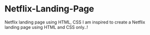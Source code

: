 # Netflix-Landing-Page
Netflix landing page using HTML, CSS
I am inspired to create a Netflix landing page using HTML and CSS only..!
